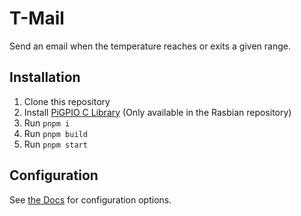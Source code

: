 # T-Mail

Send an email when the temperature reaches or exits a given range.

## Installation

1.  Clone this repository
2.  Install [PiGPIO C Library](https://github.com/joan2937/pigpio) (Only available in the Rasbian repository)
3.  Run `pnpm i`
4.  Run `pnpm build`
5.  Run `pnpm start`

## Configuration

See [the Docs](https://tmail.github.aspy.dev) for configuration options.
